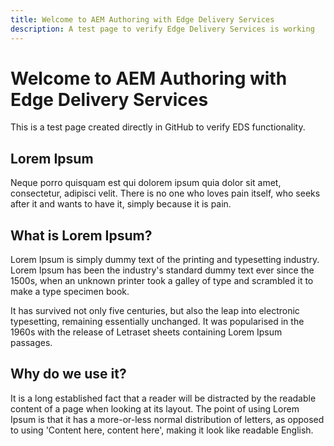 ```yaml
---
title: Welcome to AEM Authoring with Edge Delivery Services
description: A test page to verify Edge Delivery Services is working
---
```


# Welcome to AEM Authoring with Edge Delivery Services

This is a test page created directly in GitHub to verify EDS functionality.

## Lorem Ipsum

Neque porro quisquam est qui dolorem ipsum quia dolor sit amet, consectetur, adipisci velit. There is no one who loves pain itself, who seeks after it and wants to have it, simply because it is pain.

## What is Lorem Ipsum?

Lorem Ipsum is simply dummy text of the printing and typesetting industry. Lorem Ipsum has been the industry's standard dummy text ever since the 1500s, when an unknown printer took a galley of type and scrambled it to make a type specimen book.

It has survived not only five centuries, but also the leap into electronic typesetting, remaining essentially unchanged. It was popularised in the 1960s with the release of Letraset sheets containing Lorem Ipsum passages.

## Why do we use it?

It is a long established fact that a reader will be distracted by the readable content of a page when looking at its layout. The point of using Lorem Ipsum is that it has a more-or-less normal distribution of letters, as opposed to using 'Content here, content here', making it look like readable English.
